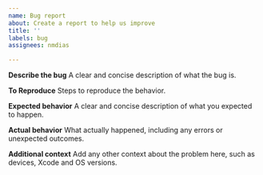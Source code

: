 ```yaml
---
name: Bug report
about: Create a report to help us improve
title: ''
labels: bug
assignees: nmdias

---
```


**Describe the bug**
A clear and concise description of what the bug is.

**To Reproduce**
Steps to reproduce the behavior.

**Expected behavior**
A clear and concise description of what you expected to happen.

**Actual behavior**
What actually happened, including any errors or unexpected outcomes.

**Additional context**
Add any other context about the problem here, such as devices, Xcode and OS versions.
